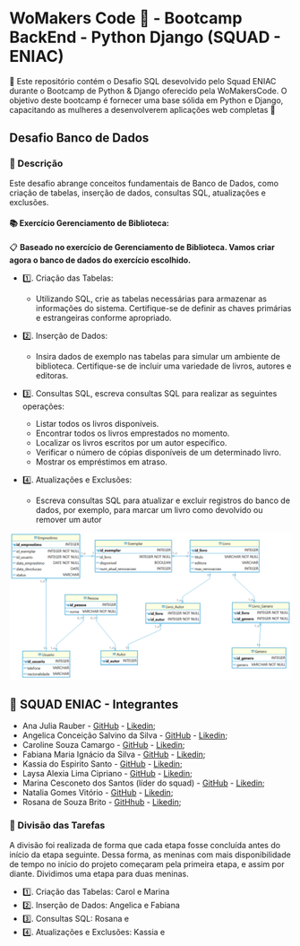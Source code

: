 # WoMakers Code 🦋 - Bootcamp BackEnd - Python Django (SQUAD - ENIAC)

🦋 Este repositório contém o Desafio SQL desevolvido pelo Squad ENIAC durante o Bootcamp de Python & Django oferecido pela WoMakersCode. O objetivo deste bootcamp é fornecer uma base sólida em Python e Django, capacitando as mulheres a desenvolverem aplicações web completas 🦋

## Desafio Banco de Dados

### 📜 Descrição

Este desafio abrange conceitos fundamentais de Banco de Dados, como criação de tabelas, inserção de dados, consultas SQL, atualizações e exclusões.
  
#### 📚 Exercício  Gerenciamento de Biblioteca:

📋 **Baseado no exercício de Gerenciamento de Biblioteca. Vamos criar agora o banco de dados do exercício escolhido.**

- 1️⃣. Criação das Tabelas:
    - Utilizando SQL, crie as tabelas necessárias para armazenar as informações do sistema. Certifique-se de definir as chaves primárias e estrangeiras conforme apropriado.

- 2️⃣. Inserção de Dados:
    - Insira dados de exemplo nas tabelas para simular um ambiente de biblioteca. Certifique-se de incluir uma variedade de livros, autores e editoras.

- 3️⃣. Consultas SQL, escreva consultas SQL para realizar as seguintes operações:
    - Listar todos os livros disponíveis.
    - Encontrar todos os livros emprestados no momento.
    - Localizar os livros escritos por um autor específico.
    - Verificar o número de cópias disponíveis de um determinado livro.
    - Mostrar os empréstimos em atraso.

- 4️⃣. Atualizações e Exclusões:
    - Escreva consultas SQL para atualizar e excluir registros do banco de dados, por exemplo, para marcar um livro como devolvido ou remover um autor

![modelagem](banco_eniac.png)


## 👥 SQUAD ENIAC - Integrantes 

- Ana Julia Rauber - [GitHub](https://github.com/anajuliarauber) - [Likedin](https://www.linkedin.com/in/ana-julia-rauber/);
- Angelica Conceição Salvino da Silva - [GitHub](https://github.com/AngelicaSalvino) - [Likedin](https://www.linkedin.com/in/angelica-salvino/);
- Caroline Souza Camargo - [GitHub](https://github.com/Caroline-Camargo) - [Likedin](https://www.linkedin.com/in/caroline-souza-camargo-023b54164/);
- Fabiana Maria Ignácio da Silva - [GitHub](https://github.com/Ignacio-fabianamaria) - [Likedin](https://www.linkedin.com/in/fabianaignacio/);
- Kassia do Espirito Santo - [GitHub](https://github.com/KassiaES) - [Likedin](https://www.linkedin.com/in/kassia-es);
- Laysa Alexia Lima Cipriano - [GitHub](https://github.com/LayCipriano) - [Likedin](https://www.linkedin.com/in/lay-cipriano/);
- Marina Cesconeto dos Santos (líder do squad) - [GitHub](https://github.com/marina6coneto) - [Likedin](https://www.linkedin.com/in/marina-cesconeto-dos-santos-a17563216/);
- Natalia Gomes Vitório - [GitHub]() - [Likedin]();
- Rosana de Souza Brito - [GitHhub](https://github.com/RosanaBrito) - [Likedin](https://www.linkedin.com/in/rosanadesouzabrito/);

### 🤝 Divisão das Tarefas

A divisão foi realizada de forma que cada etapa fosse concluída antes do início da etapa seguinte. Dessa forma, as meninas com mais disponibilidade de tempo no início do projeto começaram pela primeira etapa, e assim por diante. Dividimos uma etapa para duas meninas.

- 1️⃣. Criação das Tabelas: Carol e Marina
- 2️⃣. Inserção de Dados: Angelica e Fabiana
- 3️⃣. Consultas SQL: Rosana e
- 4️⃣. Atualizações e Exclusões: Kassia e
